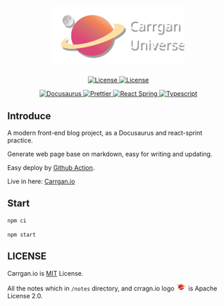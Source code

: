<h1 align="center">
  <a href="https://carrgan.github.io">
  <img alt="License" src="./static/img/logo-with-text.svg" width="300px"/>
  </a>
</h1>

<p align="center">
   <a href="#license">
    <img alt="License" src="https://img.shields.io/badge/License-MIT-green.svg"/>
  </a>
  <a href="#license">
    <img alt="License" src="https://img.shields.io/badge/License-Apache_License_2.0-yellow.svg"/>
  </a>
</p>
<p align="center">
  <a href="https://github.com/facebook/docusaurus">
    <img alt="Docusaurus" src="https://img.shields.io/badge/Build_By-Docusaurus-green.svg"/>
  </a>
  <a href="https://github.com/prettier/prettier">
    <img alt="Prettier" src="https://img.shields.io/badge/Code_Style-Prettier-blue.svg"/>
  </a>
  <a href="https://github.com/pmndrs/react-spring">
    <img alt="React Spring" src="https://img.shields.io/badge/Build_By-React_Spring-blue.svg"/>
  </a>
  <a href="https://github.com/microsoft/TypeScript">
    <img alt="Typescript" src="https://img.shields.io/badge/Code_Style-Typescript-blue.svg"/>
  </a>
</p>

## Introduce

A modern front-end blog project, as a Docusaurus and react-sprint practice.

Generate web page base on markdown, easy for writing and updating.

Easy deploy by [Github Action](./.github/workflows/deploy.yml).

Live in here: [Carrgan.io](https://carrgan.github.io)

## Start

```shell
npm ci

npm start
```

## LICENSE

Carrgan.io is [MIT](./LICENSE) License.

All the notes which in `/notes` directory, and crragn.io
logo <img alt="Logo" src="./static/img/logo.svg" width="24px" /> is Apache License 2.0.

